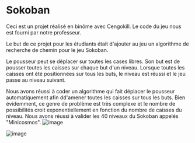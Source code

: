 # Sokoban

Ceci est un projet réalisé en binôme avec Cengokill. Le code du jeu nous est fourni par notre professeur.

Le but de ce projet pour les étudiants était d'ajouter au jeu un algorithme de recherche de chemin pour le jeu Sokoban.

Le pousseur peut se déplacer sur toutes les cases libres. Son but est de pousser toutes les caisses sur chaque but d'un niveau.
Lorsque toutes les caisses ont été positionnées sur tous les buts, le niveau est réussi et le jeu passe au niveau suivant.

Nous avons réussi à coder un algorithme qui fait déplacer le pousseur automatiquement afin dd'amener toutes les caisses sur tous les buts.
Bien évidemment, ce genre de problème est très complexe et le nombre de possibilités croit exponentiellement en fonction du nombre de caisses du niveau.
Nous avons réussi à valider les 40 niveaux du Sokoban appelés "Minicosmos".
![image](https://github.com/Cengokill/Sokoban/assets/61111039/b67b5eaa-3ab6-4c83-aea3-3d82aec853d5)

![image](https://github.com/JeejaFR/Sokoban/assets/61111039/b3c97bc4-84d7-4999-b380-88af8a224583)


